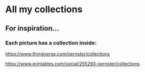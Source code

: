 # All my collections
## For inspiration…
### Each picture has a collection inside:

https://www.thingiverse.com/oernster/collections

https://www.printables.com/social/255293-oernster/collections

